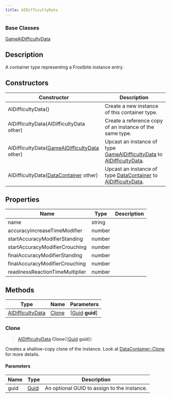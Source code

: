 ```yaml
---
title: AIDifficultyData
---
```

### Base Classes

[GameAIDifficultyData](/vext/ref/fb/gameaidifficultydata/)

## Description

A container type representing a Frostbite instance entry.

## Constructors

| Constructor                                                                 | Description                                                                                                             |
| --------------------------------------------------------------------------- | ----------------------------------------------------------------------------------------------------------------------- |
| AIDifficultyData()                                                          | Create a new instance of this container type.                                                                           |
| AIDifficultyData(AIDifficultyData other)                                    | Create a reference copy of an instance of the same type.                                                                |
| AIDifficultyData([GameAIDifficultyData](/vext/ref/fb/gameaidifficultydata/) other)        | Upcast an instance of type [GameAIDifficultyData](/vext/ref/fb/gameaidifficultydata/) to [AIDifficultyData](/vext/ref/fb/aidifficultydata/).        |
| AIDifficultyData([DataContainer](/vext/ref/shared/class/datacontainer) other) | Upcast an instance of type [DataContainer](/vext/ref/shared/class/datacontainer) to [AIDifficultyData](/vext/ref/fb/aidifficultydata/). |

## Properties

| Name                            | Type   | Description |
| ------------------------------- | ------ | ----------- |
| name                            | string |             |
| accuracyIncreaseTimeModifier    | number |             |
| startAccuracyModifierStanding   | number |             |
| startAccuracyModifierCrouching  | number |             |
| finalAccuracyModifierStanding   | number |             |
| finalAccuracyModifierCrouching  | number |             |
| readinessReactionTimeMultiplier | number |             |

## Methods

| Type                                 | Name            | Parameters                                     |
| ------------------------------------ | --------------- | ---------------------------------------------- |
| [AIDifficultyData](/vext/ref/fb/aidifficultydata/) | [Clone](#clone) | \[[Guid](/vext/ref/shared/class/guid) **guid**\] |

### Clone

> [AIDifficultyData](/vext/ref/fb/aidifficultydata/) **Clone**(\[[Guid](/vext/ref/shared/class/guid) **guid**\])

Creates a shallow-copy clone of the instance. Look at [DataContainer::Clone](/vext/ref/shared/class/datacontainer#clone) for more details.

#### Parameters

| Name | Type         | Description                                 |
| ---- | ------------ | ------------------------------------------- |
| guid | [Guid](/vext/ref/shared/class/guid/) | An optional GUID to assign to the instance. |
